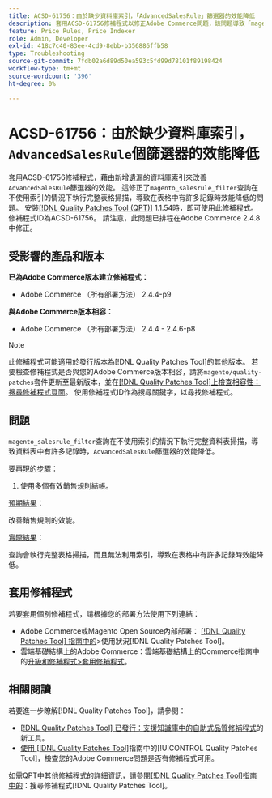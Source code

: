 ```yaml
---
title: ACSD-61756：由於缺少資料庫索引，「AdvancedSalesRule」篩選器的效能降低
description: 套用ACSD-61756修補程式以修正Adobe Commerce問題，該問題導致「magento_salesrule_filter」查詢在不使用索引的情況下執行完整表格掃描，在處理大量記錄時導致效能降低。 此修補程式會為'AdvancedSalesRule'篩選器新增遺失的資料庫索引，藉此改善效能。
feature: Price Rules, Price Indexer
role: Admin, Developer
exl-id: 418c7c40-83ee-4cd9-8ebb-b356886ffb58
type: Troubleshooting
source-git-commit: 7fdb02a6d89d50ea593c5fd99d78101f89198424
workflow-type: tm+mt
source-wordcount: '396'
ht-degree: 0%

---
```


# ACSD-61756：由於缺少資料庫索引，`AdvancedSalesRule`個篩選器的效能降低

套用ACSD-61756修補程式，藉由新增遺漏的資料庫索引來改善`AdvancedSalesRule`篩選器的效能。 這修正了`magento_salesrule_filter`查詢在不使用索引的情況下執行完整表格掃描，導致在表格中有許多記錄時效能降低的問題。 安裝[[!DNL Quality Patches Tool (QPT)]](https://experienceleague.adobe.com/en/docs/commerce-operations/tools/quality-patches-tool/quality-patches-tool-to-self-serve-quality-patches) 1.1.54時，即可使用此修補程式。 修補程式ID為ACSD-61756。 請注意，此問題已排程在Adobe Commerce 2.4.8中修正。

## 受影響的產品和版本

**已為Adobe Commerce版本建立修補程式：**

* Adobe Commerce （所有部署方法） 2.4.4-p9

**與Adobe Commerce版本相容：**

* Adobe Commerce （所有部署方法） 2.4.4 - 2.4.6-p8

>[!NOTE]
>
>此修補程式可能適用於發行版本為[!DNL Quality Patches Tool]的其他版本。 若要檢查修補程式是否與您的Adobe Commerce版本相容，請將`magento/quality-patches`套件更新至最新版本，並在[[!DNL Quality Patches Tool]上檢查相容性：搜尋修補程式頁面](https://experienceleague.adobe.com/tools/commerce-quality-patches/index.html)。 使用修補程式ID作為搜尋關鍵字，以尋找修補程式。

## 問題

`magento_salesrule_filter`查詢在不使用索引的情況下執行完整資料表掃描，導致資料表中有許多記錄時，`AdvancedSalesRule`篩選器的效能降低。

<u>要再現的步驟</u>：

1. 使用多個有效銷售規則結帳。

<u>預期結果</u>：

改善銷售規則的效能。

<u>實際結果</u>：

查詢會執行完整表格掃描，而且無法利用索引，導致在表格中有許多記錄時效能降低。

## 套用修補程式

若要套用個別修補程式，請根據您的部署方法使用下列連結：

* Adobe Commerce或Magento Open Source內部部署： [[!DNL Quality Patches Tool] 指南中的](/help/tools/quality-patches-tool/usage.md)>使用狀況[!DNL Quality Patches Tool]。
* 雲端基礎結構上的Adobe Commerce：雲端基礎結構上的Commerce指南中的[升級和修補程式>套用修補程式](https://experienceleague.adobe.com/docs/commerce-cloud-service/user-guide/develop/upgrade/apply-patches.html)。

## 相關閱讀

若要進一步瞭解[!DNL Quality Patches Tool]，請參閱：

* [[!DNL Quality Patches Tool] 已發行：支援知識庫中的自助式品質修補程式](https://experienceleague.adobe.com/en/docs/commerce-operations/tools/quality-patches-tool/quality-patches-tool-to-self-serve-quality-patches)的新工具。
* [使用 [!DNL Quality Patches Tool]](/help/tools/quality-patches-tool/patches-available-in-qpt/check-patch-for-magento-issue-with-magento-quality-patches.md)指南中的[!UICONTROL Quality Patches Tool]，檢查您的Adobe Commerce問題是否有修補程式可用。

如需QPT中其他修補程式的詳細資訊，請參閱[[!DNL Quality Patches Tool]指南中的](https://experienceleague.adobe.com/tools/commerce-quality-patches/index.html)：搜尋修補程式[!DNL Quality Patches Tool]。
